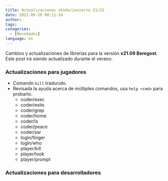 ```yaml
---
title: Actualizaciones otoño/invierno 21/22
date: 2021-09-29 00:11:14
author:
tags:
categories:
  - [Novedades]
language: es
---
```


Cambios y actualizaciones de librerías para la versión  **v21.09 Beregost**. Este post irá siendo actualizado durante el verano:

### Actualizaciones para jugadores

  * Comando `kill` traducido.
  * Revisada la ayuda acerca de múltiples comandos, usa `help <cmd>` para probarlo.
    * coder/exec
    * coder/exits
    * coder/grep
    * coder/home
    * coder/ls
    * coder/peace
    * coder/sar
    * login/finger
    * login/who
    * player/kill
    * player/look
    * player/prompt

### Actualizaciones para desarrolladores

